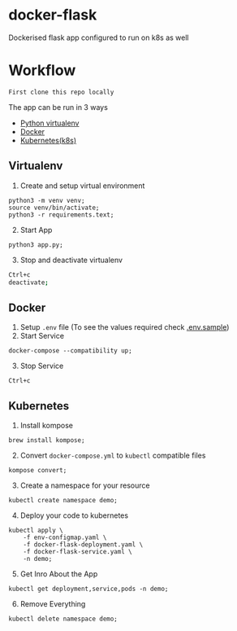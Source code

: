 # docker-flask
Dockerised flask app configured to run on k8s as well

# Workflow

```
First clone this repo locally
```

The app can be run in 3 ways

* [Python virtualenv](#virtualenv)
* [Docker](#docker)
* [Kubernetes(k8s)](#kubernetes)

## Virtualenv

1. Create and setup virtual environment
```shell
python3 -m venv venv;
source venv/bin/activate;
python3 -r requirements.text;
```

2. Start App

```shell
python3 app.py;
```

3. Stop and deactivate virtualenv

```bash
Ctrl+c
deactivate;
```

## Docker

1. Setup `.env` file (To see the values required check [.env.sample](.env.sample))
2. Start Service

```shell
docker-compose --compatibility up;
```

3. Stop Service

```shell
Ctrl+c
```

## Kubernetes

1. Install kompose

```shell
brew install kompose;
```

2. Convert `docker-compose.yml` to `kubectl` compatible files

```shell
kompose convert;
```

3. Create a namespace for your resource

```shell
kubectl create namespace demo;
```

4. Deploy your code to kubernetes

```shell
kubectl apply \
    -f env-configmap.yaml \
    -f docker-flask-deployment.yaml \
    -f docker-flask-service.yaml \
    -n demo;
```

5. Get Inro About the App

```shell
kubectl get deployment,service,pods -n demo;
```

6. Remove Everything

```shell
kubectl delete namespace demo;
```